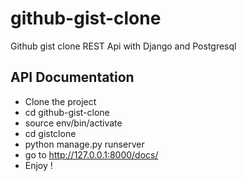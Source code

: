 # github-gist-clone
Github gist clone REST Api with Django and Postgresql

## API Documentation

- Clone the project <br />
- cd github-gist-clone <br />
- source env/bin/activate <br />
- cd gistclone <br />
- python manage.py runserver <br />
- go to http://127.0.0.1:8000/docs/ <br />
- Enjoy !
